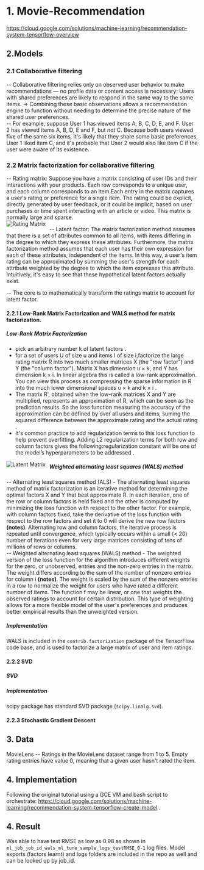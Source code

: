 # 1. Movie-Recommendation


https://cloud.google.com/solutions/machine-learning/recommendation-system-tensorflow-overview



## 2.Models
### 2.1 Collaborative filtering 
-- Collaborative filtering relies only on observed user behavior to make recommendations — no profile data or content access is necessary: Users with shared preferences are likely to respond in the same way to the same items. -> Combining these basic observations allows a recommendation engine to function without needing to determine the precise nature of the shared user preferences.   
-- For example, suppose User 1 has viewed items A, B, C, D, E, and F. User 2 has viewed items A, B, D, E and F, but not C. Because both users viewed five of the same six items, it's likely that they share some basic preferences. User 1 liked item C, and it's probable that User 2 would also like item C if the user were aware of its existence.   

### 2.2 Matrix factorization for collaborative filtering
-- Rating matrix: Suppose you have a matrix consisting of user IDs and their interactions with your products. Each row corresponds to a unique user, and each column corresponds to an item.Each entry in the matrix captures a user's rating or preference for a single item. The rating could be explicit, directly generated by user feedback, or it could be implicit, based on user purchases or time spent interacting with an article or video. This matrix is normally large and sparse.  
<img src="https://cloud.google.com/solutions/machine-learning/images/recommendation-system-tensorflow-movielens-rating-matrix.svg"
     alt="Rating Matrix"
     style="float: left; margin-right: 10px;" />

-- Latent factor: The matrix factorization method assumes that there is a set of attributes common to all items, with items differing in the degree to which they express these attributes. Furthermore, the matrix factorization method assumes that each user has their own expression for each of these attributes, independent of the items. In this way, a user's item rating can be approximated by summing the user's strength for each attribute weighted by the degree to which the item expresses this attribute. Intuitively, it's easy to see that these hypothetical latent factors actually exist.       

-- The core is to mathematically transform the ratings matrix to account for latent factor.


#### 2.2.1 Low-Rank Matrix Factorization and WALS method for matrix factorization. 

##### Low-Rank Matrix Factorization
- pick an arbitrary number k of latent factors .   
- for a set of users U of size u and items I of size i,factorize the large rating matrix R into two much smaller matrices X (the "row factor") and Y (the "column factor"). Matrix X has dimension u × k, and Y has dimension k × i. In linear algebra this is called a low-rank approximation. You can view this process as compressing the sparse information in R into the much lower dimensional spaces u × k and k × i .  
- The matrix R', obtained when the low-rank matrices X and Y are multiplied, represents an approximation of R, which can be seen as the prediction results. So the loss function measuring the accuracy of the approximation can be defined by over all users and items, suming the squared difference between the approximate rating and the actual rating . 
- It's common practice to add regularization terms to this loss function to help prevent overfitting. Adding L2 regularization terms for both row and column factors gives the following:regularization constant will be one of the model’s hyperparameters to be addressed . 

<img src="https://cloud.google.com/solutions/machine-learning/images/recommendation-system-tensorflow-row-and-column-factors.svg"
     alt="Latent Matrix"
     style="float: left; margin-right: 10px;" />

##### Weighted alternating least squares (WALS) method

-- Alternating least squares method (ALS) -  The alternating least squares method of matrix factorization is an iterative method for determining the optimal factors X and Y that best approximate R. In each iteration, one of the row or column factors is held fixed and the other is computed by minimizing the loss function with respect to the other factor. For example, with column factors fixed, take the derivative of the loss function with respect to the row factors and set it to 0 will derive the new row factors **(notes)**. Alternating row and column factors, the iterative process is repeated until convergence, which typically occurs within a small (< 20) number of iterations even for very large matrices consisting of tens of millions of rows or columns.    
-- Weighted alternating least squares (WALS) method - The weighted version of the loss function for the algorithm introduces different weights for the zero, or unobserved, entries and the non-zero entries in the matrix. The weight differs according to
the sum of the number of nonzero entries for column i **(notes)**. The weight is scaled by the sum of the nonzero entries in a row to normalize the weight for users who have rated a different number of items. The function f may be linear, or one that weights the observed ratings to account for certain distribution. This type of weighting allows for a more flexible model of the user's preferences and produces better empirical results than the unweighted version.    


##### Implementation
WALS is included in the `contrib.factorization` package of the TensorFlow code base, and is used to factorize a large matrix of user and item ratings.

#### 2.2.2 SVD

##### SVD

##### Implementation
scipy package has standard SVD package (`scipy.linalg.svd`).


#### 2.2.3 Stochastic Gradient Descent





## 3. Data
MovieLens
-- Ratings in the MovieLens dataset range from 1 to 5. Empty rating entries have value 0, meaning that a given user hasn't rated the item.

## 4. Implementation
Following the original tutorial using a GCE VM and bash script to orchestrate: https://cloud.google.com/solutions/machine-learning/recommendation-system-tensorflow-create-model .  



## 4. Result
Was able to have test RMSE as low as 0.98 as shown in `ml_job_job_id_wals_ml_tune_sample_logs_testRMSE_0-1` log files. Model exports (factors learnt) and logs folders are included in the repo as well and can be looked up by job_id.


